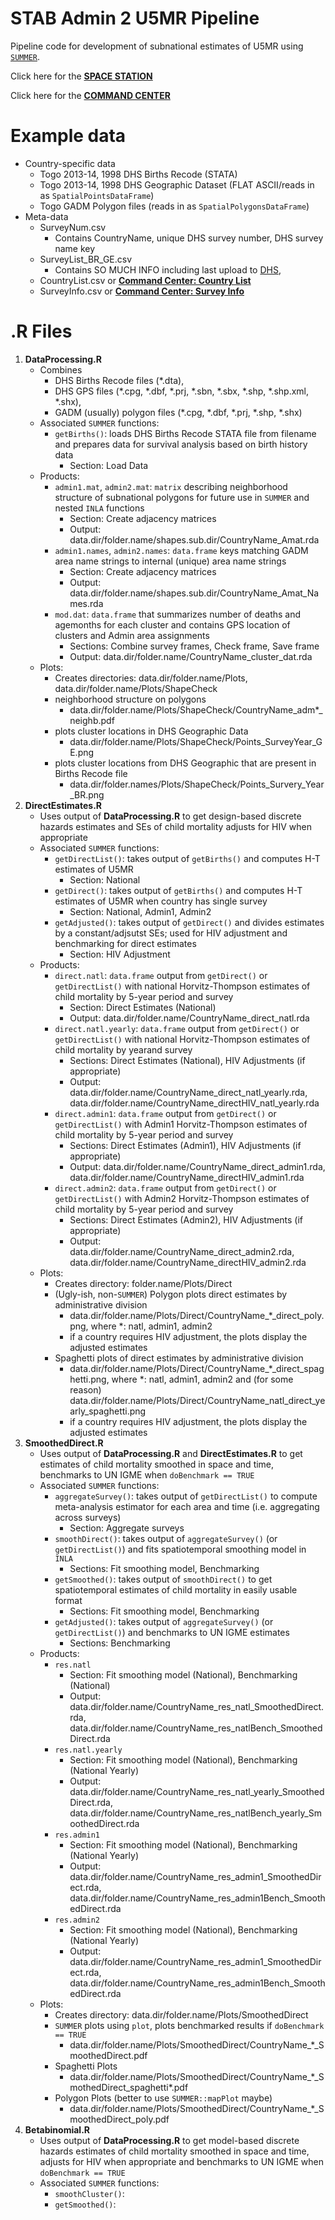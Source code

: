 # STAB Admin 2 U5MR Pipeline

Pipeline code for development of subnational estimates of U5MR using [`SUMMER`](https://github.com/richardli/SUMMER).

Click here for the [**SPACE STATION**](http://faculty.washington.edu/jonno/space-station.html)

Click here for the [**COMMAND CENTER**](https://docs.google.com/spreadsheets/d/1GgrysoVHM2bO6DUZx8Cmj7WICKZ5KpTay0GOT72zK24/edit#gid=0)

# Example data
  * Country-specific data
    * Togo 2013-14, 1998 DHS Births Recode (STATA)
    * Togo 2013-14, 1998 DHS Geographic Dataset (FLAT ASCII/reads in as `SpatialPointsDataFrame`)
    * Togo GADM Polygon files (reads in as `SpatialPolygonsDataFrame`)
  * Meta-data
    * SurveyNum.csv
      - Contains CountryName, unique DHS survey number, DHS survey name key
    * SurveyList_BR_GE.csv
      - Contains SO MUCH INFO including last upload to [DHS](https://www.dhsprogram.com), 
    * CountryList.csv or [**Command Center: Country List**](https://docs.google.com/spreadsheets/d/1GgrysoVHM2bO6DUZx8Cmj7WICKZ5KpTay0GOT72zK24/edit#gid=0)
    * SurveyInfo.csv or [**Command Center: Survey Info**](https://docs.google.com/spreadsheets/d/1GgrysoVHM2bO6DUZx8Cmj7WICKZ5KpTay0GOT72zK24/edit#gid=1656161984)

# .R Files

  1. **DataProcessing.R**
     *  Combines
        - DHS Births Recode files (\*.dta), 
        - DHS GPS files (\*.cpg, \*.dbf, \*.prj, \*.sbn, \*.sbx, \*.shp, \*.shp.xml, \*.shx),
        - GADM (usually) polygon files (\*.cpg, \*.dbf, \*.prj, \*.shp,  \*.shx) 
     *  Associated `SUMMER` functions: 
        - `getBirths()`: loads DHS Births Recode STATA file from filename and prepares data for survival analysis based on birth history data
          - Section: Load Data
     *  Products:
        - `admin1.mat`, `admin2.mat`: `matrix` describing neighborhood structure of subnational polygons for future use in `SUMMER` and nested `INLA` functions
           - Section: Create adjacency matrices
           - Output: data.dir/folder.name/shapes.sub.dir/CountryName_Amat.rda 
        - `admin1.names`, `admin2.names`: `data.frame` keys matching GADM area name strings to internal (unique) area name strings
          - Section: Create adjacency matrices 
          - Output: data.dir/folder.name/shapes.sub.dir/CountryName_Amat_Names.rda
        - `mod.dat`: `data.frame` that summarizes number of deaths and agemonths for each cluster and contains GPS location of clusters and Admin area assignments
          - Sections: Combine survey frames, Check frame, Save frame 
          - Output: data.dir/folder.name/CountryName_cluster_dat.rda
     *  Plots:
        - Creates directories: data.dir/folder.name/Plots, data.dir/folder.name/Plots/ShapeCheck
        - neighborhood structure on polygons
          - data.dir/folder.name/Plots/ShapeCheck/CountryName_adm\*\_neighb.pdf
        - plots cluster locations in DHS Geographic Data
          - data.dir/folder.name/Plots/ShapeCheck/Points_SurveyYear_GE.png
        - plots cluster locations from DHS Geographic that are present in Births Recode file 
          - data.dir/folder.names/Plots/ShapeCheck/Points_Survery_Year_BR.png 
  2. **DirectEstimates.R**
     *  Uses output of **DataProcessing.R** to get design-based discrete hazards estimates and SEs of child mortality adjusts for HIV when appropriate
     *  Associated `SUMMER` functions: 
        - `getDirectList()`: takes output of `getBirths()` and computes H-T estimates of U5MR
          - Section: National
        - `getDirect()`: takes output of `getBirths()` and computes H-T estimates of U5MR when country has single survey
          - Section: National, Admin1, Admin2
        - `getAdjusted()`: takes output of `getDirect()` and divides estimates by a constant/adjsutst SEs; used for HIV adjustment and benchmarking for direct estimates
          - Section: HIV Adjustment
     * Products:
       - `direct.natl`: `data.frame` output from `getDirect()` or `getDirectList()` with national Horvitz-Thompson estimates of child mortality by 5-year period and survey
         - Section: Direct Estimates (National)
         - Output: data.dir/folder.name/CountryName_direct_natl.rda
       - `direct.natl.yearly`: `data.frame` output from `getDirect()` or `getDirectList()` with national Horvitz-Thompson estimates of child mortality by yearand survey
         - Sections: Direct Estimates (National), HIV Adjustments (if appropriate)
         - Output: data.dir/folder.name/CountryName_direct_natl_yearly.rda, data.dir/folder.name/CountryName_directHIV_natl_yearly.rda
       - `direct.admin1`: `data.frame` output from `getDirect()` or `getDirectList()` with Admin1 Horvitz-Thompson estimates of child mortality by  5-year period and survey
         - Sections: Direct Estimates (Admin1), HIV Adjustments (if appropriate)
         - Output: data.dir/folder.name/CountryName_direct_admin1.rda, data.dir/folder.name/CountryName_directHIV_admin1.rda
       - `direct.admin2`: `data.frame` output from `getDirect()` or `getDirectList()` with Admin2 Horvitz-Thompson estimates of child mortality by  5-year period and survey
         - Sections: Direct Estimates (Admin2), HIV Adjustments (if appropriate)
         - Output: data.dir/folder.name/CountryName_direct_admin2.rda, data.dir/folder.name/CountryName_directHIV_admin2.rda
     * Plots:
       - Creates directory: folder.name/Plots/Direct
       - (Ugly-ish, non-`SUMMER`) Polygon plots direct estimates by administrative division
         - data.dir/folder.name/Plots/Direct/CountryName_\*\_direct_poly.png, where \*: natl, admin1, admin2
         - if a country requires HIV adjustment, the plots display the adjusted estimates
       - Spaghetti plots of direct estimates by administrative division
         - data.dir/folder.name/Plots/Direct/CountryName_\*\_direct_spaghetti.png, where \*: natl, admin1, admin2 and (for some reason) data.dir/folder.name/Plots/Direct/CountryName_natl_direct_yearly_spaghetti.png
         - if a country requires HIV adjustment, the plots display the adjusted estimates
  3. **SmoothedDirect.R**
      * Uses output of **DataProcessing.R** and **DirectEstimates.R** to get estimates of child mortality smoothed in space and time, benchmarks to UN IGME when `doBenchmark == TRUE`
      * Associated `SUMMER` functions:
        - `aggregateSurvey()`: takes output of `getDirectList()` to compute meta-analysis estimator for each area and time (i.e. aggregating across surveys)
          - Section:  Aggregate surveys
        - `smoothDirect()`: takes output of `aggregateSurvey()` (or `getDirectList()`) and fits spatiotemporal smoothing model in `INLA`
          - Sections: Fit smoothing model, Benchmarking
        - `getSmoothed()`: takes output of `smoothDirect()` to get spatiotemporal estimates of child mortality in easily usable format
          - Sections: Fit smoothing model, Benchmarking
        - `getAdjusted()`: takes output of `aggregateSurvey()` (or `getDirectList()`) and benchmarks to UN IGME estimates
          - Sections: Benchmarking
      * Products:
        - `res.natl`
           - Section: Fit smoothing model (National), Benchmarking (National)
           - Output: data.dir/folder.name/CountryName_res_natl_SmoothedDirect.rda, data.dir/folder.name/CountryName_res_natlBench_SmoothedDirect.rda
        - `res.natl.yearly`
           - Section: Fit smoothing model (National), Benchmarking (National Yearly)
           - Output: data.dir/folder.name/CountryName_res_natl_yearly_SmoothedDirect.rda, data.dir/folder.name/CountryName_res_natlBench_yearly_SmoothedDirect.rda
        - `res.admin1`
           - Section: Fit smoothing model (National), Benchmarking (National Yearly)
           - Output: data.dir/folder.name/CountryName_res_admin1_SmoothedDirect.rda, data.dir/folder.name/CountryName_res_admin1Bench_SmoothedDirect.rda
        - `res.admin2`
           - Section: Fit smoothing model (National), Benchmarking (National Yearly)
           - Output: data.dir/folder.name/CountryName_res_admin1_SmoothedDirect.rda, data.dir/folder.name/CountryName_res_admin1Bench_SmoothedDirect.rda
      * Plots:
         - Creates directory: data.dir/folder.name/Plots/SmoothedDirect
         - `SUMMER` plots using `plot`, plots benchmarked results if `doBenchmark == TRUE`
            - data.dir/folder.name/Plots/SmoothedDirect/CountryName_\*\_SmoothedDirect.pdf
         - Spaghetti Plots
            - data.dir/folder.name/Plots/SmoothedDirect/CountryName_\*\_SmothedDirect_spaghetti\*\.pdf  
         - Polygon Plots (better to use `SUMMER::mapPlot` maybe)
            - data.dir/folder.name/Plots/SmoothedDirect/CountryName_\*\_SmoothedDirect_poly.pdf 
  5. **Betabinomial.R**  
     * Uses output of **DataProcessing.R** to get model-based discrete hazards estimates of child mortality smoothed in space and time, adjusts for HIV when appropriate and benchmarks to UN IGME when `doBenchmark == TRUE`
     * Associated `SUMMER` functions:
       - `smoothCluster()`:
       - `getSmoothed()`:

